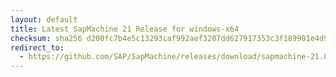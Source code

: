 ```yaml
---
layout: default
title: Latest SapMachine 21 Release for windows-x64
checksum: sha256 d200fc7b4e5c13293caf992aef3207dd627917353c3f189901e4d95fe23bdea5
redirect_to:
  - https://github.com/SAP/SapMachine/releases/download/sapmachine-21.0.1/sapmachine-jdk-21.0.1_windows-x64_bin.zip
---
```

